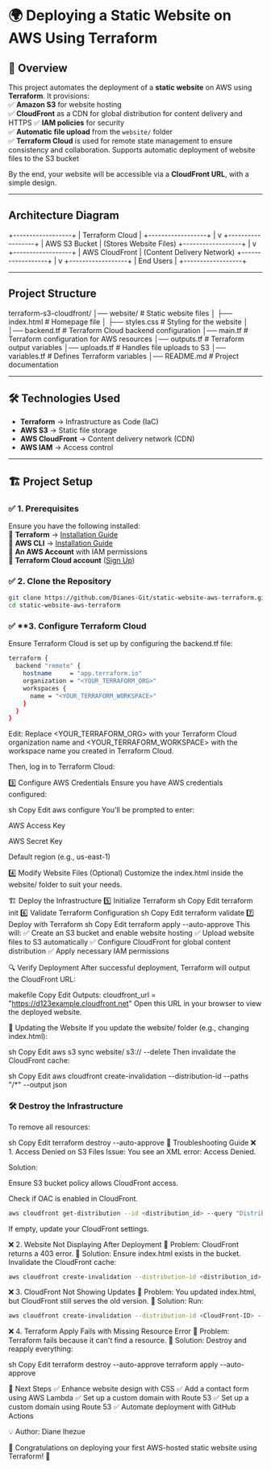 # 🌍 Deploying a Static Website on AWS Using Terraform  

## 📌 Overview  
This project automates the deployment of a **static website** on AWS using **Terraform**. It provisions:  
✅ **Amazon S3** for website hosting  
✅ **CloudFront** as a CDN for global distribution  for content delivery and HTTPS
✅ **IAM policies** for security  
✅ **Automatic file upload** from the `website/` folder  
✅ **Terraform Cloud** is used for remote state management to ensure consistency and collaboration.
Supports automatic deployment of website files to the S3 bucket



By the end, your website will be accessible via a **CloudFront URL**, with a simple design.

---
## Architecture Diagram
+------------------+
|  Terraform Cloud |
+------------------+
        |
        v
+------------------+
|   AWS S3 Bucket  |  (Stores Website Files)
+------------------+
        |
        v
+------------------+
|  AWS CloudFront  |  (Content Delivery Network)
+------------------+
        |
        v
+------------------+
|    End Users     |
+------------------+

---
## Project Structure
terraform-s3-cloudfront/
│── website/               # Static website files
│   ├── index.html         # Homepage file
│   ├── styles.css         # Styling for the website
│
│── backend.tf             # Terraform Cloud backend configuration
│── main.tf                # Terraform configuration for AWS resources
│── outputs.tf             # Terraform output variables
│── uploads.tf             # Handles file uploads to S3
│── variables.tf           # Defines Terraform variables
│── README.md              # Project documentation

---
## 🛠 Technologies Used  
- **Terraform** → Infrastructure as Code (IaC)  
- **AWS S3** → Static file storage  
- **AWS CloudFront** → Content delivery network (CDN)  
- **AWS IAM** → Access control  

---

## 🏗 Project Setup  

### ✅ **1. Prerequisites**  
Ensure you have the following installed:  
🔹 **Terraform** → [Installation Guide](https://developer.hashicorp.com/terraform/tutorials/aws-get-started/install-cli)  
🔹 **AWS CLI** → [Installation Guide](https://docs.aws.amazon.com/cli/latest/userguide/install-cliv2.html)  
🔹 **An AWS Account** with IAM permissions  
🔹 **Terraform Cloud account** ([Sign Up](https://app.terraform.io/signup))

### ✅ **2. Clone the Repository**  
```sh
git clone https://github.com/Dianes-Git/static-website-aws-terraform.git
cd static-website-aws-terraform
```

### ✅ **3. Configure Terraform Cloud
Ensure Terraform Cloud is set up by configuring the backend.tf file:
```sh
terraform {
  backend "remote" {
    hostname     = "app.terraform.io"
    organization = "<YOUR_TERRAFORM_ORG>"
    workspaces {
      name = "<YOUR_TERRAFORM_WORKSPACE>"
    }
  }
}
```
Edit: Replace <YOUR_TERRAFORM_ORG> with your Terraform Cloud organization name and <YOUR_TERRAFORM_WORKSPACE> with the workspace name you created in Terraform Cloud.

Then, log in to Terraform Cloud:

3️⃣ Configure AWS Credentials
Ensure you have AWS credentials configured:

sh
Copy
Edit
aws configure
You'll be prompted to enter:

AWS Access Key

AWS Secret Key

Default region (e.g., us-east-1)

4️⃣ Modify Website Files (Optional)
Customize the index.html inside the website/ folder to suit your needs.

🏗 Deploy the Infrastructure
5️⃣ Initialize Terraform
sh
Copy
Edit
terraform init
6️⃣ Validate Terraform Configuration
sh
Copy
Edit
terraform validate
7️⃣ Deploy with Terraform
sh
Copy
Edit
terraform apply --auto-approve
This will:
✅ Create an S3 bucket and enable website hosting
✅ Upload website files to S3 automatically
✅ Configure CloudFront for global content distribution
✅ Apply necessary IAM permissions

🔍 Verify Deployment
After successful deployment, Terraform will output the CloudFront URL:

makefile
Copy
Edit
Outputs:
cloudfront_url = "https://d123example.cloudfront.net"
Open this URL in your browser to view the deployed website.

🚀 Updating the Website
If you update the website/ folder (e.g., changing index.html):

sh
Copy
Edit
aws s3 sync website/ s3://<your-s3-bucket-name> --delete
Then invalidate the CloudFront cache:

sh
Copy
Edit
aws cloudfront create-invalidation --distribution-id <CloudFront-ID> --paths "/*" --output json

### 🛠 Destroy the Infrastructure
To remove all resources:

sh
Copy
Edit
terraform destroy --auto-approve
🛑 Troubleshooting Guide
❌ 1. Access Denied on S3 Files
Issue: You see an XML error: Access Denied.

Solution:

Ensure S3 bucket policy allows CloudFront access.

Check if OAC is enabled in CloudFront.

```sh
aws cloudfront get-distribution --id <distribution_id> --query "Distribution.DistributionConfig.Origins.Items[0].S3OriginConfig.OriginAccessIdentity"
```
If empty, update your CloudFront settings.

❌ 2. Website Not Displaying After Deployment
🔹 Problem: CloudFront returns a 403 error.
🔹 Solution: Ensure index.html exists in the bucket.
Invalidate the CloudFront cache:

```sh
aws cloudfront create-invalidation --distribution-id <distribution_id> --paths "/*"
```

❌ 3. CloudFront Not Showing Updates
🔹 Problem: You updated index.html, but CloudFront still serves the old version.
🔹 Solution: Run:

```sh
aws cloudfront create-invalidation --distribution-id <CloudFront-ID> --paths "/*"
```

❌ 4. Terraform Apply Fails with Missing Resource Error
🔹 Problem: Terraform fails because it can't find a resource.
🔹 Solution: Destroy and reapply everything:

sh
Copy
Edit
terraform destroy --auto-approve
terraform apply --auto-approve


📌 Next Steps
✅ Enhance website design with CSS
✅ Add a contact form using AWS Lambda
✅ Set up a custom domain with Route 53
✅ Set up a custom domain using Route 53
✅ Automate deployment with GitHub Actions



💡 Author: 
Diane Ihezue

🎉 Congratulations on deploying your first AWS-hosted static website using Terraform! 🚀
